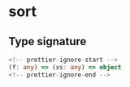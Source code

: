 # sort

## Type signature

```typescript
<!-- prettier-ignore-start -->
(f: any) => (xs: any) => object
<!-- prettier-ignore-end -->
```
